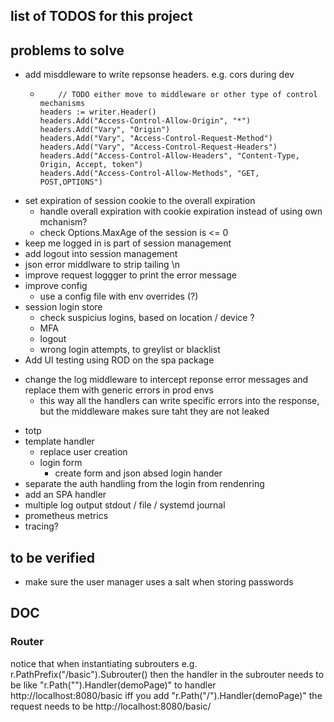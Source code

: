 ## list of TODOS for this project



## problems to solve
* add misddleware to write repsonse headers. e.g. cors during dev
  * 		// TODO either move to middleware or other type of control mechanisms
    	headers := writer.Header()
    	headers.Add("Access-Control-Allow-Origin", "*")
    	headers.Add("Vary", "Origin")
    	headers.Add("Vary", "Access-Control-Request-Method")
    	headers.Add("Vary", "Access-Control-Request-Headers")
    	headers.Add("Access-Control-Allow-Headers", "Content-Type, Origin, Accept, token")
    	headers.Add("Access-Control-Allow-Methods", "GET, POST,OPTIONS")
* set expiration of session cookie to the overall expiration
  * handle overall expiration with cookie expiration instead of using own mchanism? 
  * check Options.MaxAge of the session is <= 0
* keep me logged in is part of session management
* add logout into session management
* json error middlware to strip tailing \n
* improve request loggger to print the error message
* improve config
  * use a config file with env overrides (?)
* session login store
  * check suspicius logins, based on location / device ?
  * MFA
  * logout
  * wrong login attempts, to greylist or blacklist
* Add UI testing using ROD on the spa package
  
+ change the log middleware to intercept reponse error messages and replace them with generic errors in prod envs
  + this way all the handlers can write specific errors into the response, but the middleware makes sure taht they are not leaked
* totp
* template handler
  * replace user creation 
  * login form
    * create form and json absed login hander
* separate the auth handling from the login from rendenring
* add an SPA handler
* multiple log output stdout /  file / systemd journal
* prometheus metrics
* tracing?


## to be verified
* make sure the user manager uses a salt when storing passwords


##  DOC
### Router
notice that when instantiating subrouters e.g. r.PathPrefix("/basic").Subrouter() then the handler in the subrouter
needs to be like 	"r.Path("").Handler(demoPage)" to handler http://localhost:8080/basic 
iff you add "r.Path("/").Handler(demoPage)" the request needs to be http://localhost:8080/basic/